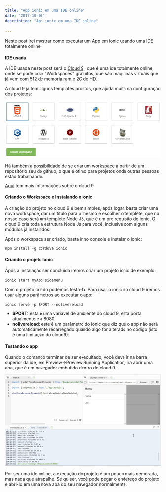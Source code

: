 ```yaml
---
title: "App ionic em uma IDE online"
date: "2017-10-03"
description: "App ionic em uma IDE online"

---
```


Neste post irei mostrar como executar um App em ionic usando uma IDE totalmente online.

####  **IDE usada**


A IDE usada neste post será o  [Cloud 9](https://c9.io/) , que é uma ide totalmente online, onde se pode criar "Workspaces" gratuitos, que são maquinas virtuais que já vem com 512 de memoria ram e 2G de HD.

A cloud 9 ja tem alguns templates prontos, que ajuda muita na configuração dos projetos:

![](https://raw.githubusercontent.com/CassioPimentel/cassiopimentel.github.io/master/images/PrtScr%20capture.jpg)


Há também a possibilidade de se criar um workspace a partir de um repositório seu do github, o que é otimo para projetos onde outras pessoas estão trabalhando.

[Aqui](https://docs.c9.io/docs/) tem mais informações sobre o cloud 9.

####  **Criando o Workspace e Instalando o Ionic**

A criação do projeto no cloud 9 é bem simples, após logar, basta criar uma nova workspace, dar um titulo para o mesmo e escolher o templete, que no nosso caso será um templete Node JS, que é um pre requisito do ionic. O cloud 9 cria toda a estrutura Node Js para você, inclusive com alguns módulos já instalados.

Após o workspace ser criado, basta ir no console e instalar o ionic:

    npm install -g cordova ionic



####  **Criando o projeto Ionic**

Após a instalação ser concluida iremos criar um projeto ionic de exemplo:

    ionic start myApp sidemenu

Com o projeto criado podemos testa-lo. Para usar o ionic no cloud 9 iremos usar alguns parâmetros ao executar o app: 

    ionic serve -p $PORT --nolivereload
    

 - **$PORT:**  esta é uma variavel de ambiente do cloud 9, esta porta
   atualmente é a 8080.
 - **nolivereload:** este é um parâmetro do ionic que diz que o app não será
   automaticamente recarregado quando algo for alterado no código (isto é uma limitação do cloud9). 

####  **Testando o app**

Quando o comando terminar de ser execultado, você deve ir na barra superior da ide, em Preview->Preview Running Application, ira abrir uma aba, que é um navegador embutido dentro do cloud 9.

![](https://raw.githubusercontent.com/CassioPimentel/cassiopimentel.github.io/master/images/PrtScr%20capture_2.jpg)

Por ser uma ide online, a execução do projeto é um pouco mais demorada, mas nada que atrapalhe. Se quiser, você pode pegar o endereço do projeto e abri-lo em uma nova aba do seu navegador normalmente.
